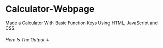 # Calculator-Webpage
Made a Calculator With Basic Function Keys Using HTML, JavaScript and CSS.

<h6>Here Is The Output	&darr;</h6>
